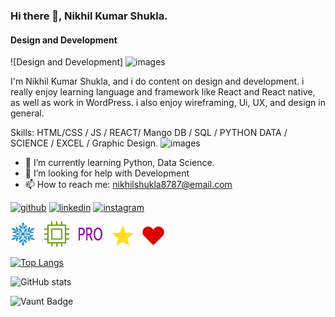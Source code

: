 ### Hi there 👋, Nikhil Kumar Shukla.
#### Design and Development
![Design and Development] 
![images](https://github.com/user-attachments/assets/8a818efa-d3c6-490a-84fd-f80dc6d74b65)

I'm Nikhil Kumar Shukla, and i do content on design and development. i really enjoy learning language and framework like React and React native, as well as work in WordPress. i also enjoy wireframing, Ui, UX, and design in general.

Skills: HTML/CSS / JS /  REACT/ Mango DB / SQL / PYTHON DATA / SCIENCE / EXCEL / Graphic Design. 
![images](https://github.com/user-attachments/assets/770a045c-f1a0-493c-bdb1-f361feece2bb)

- 🌱 I’m currently learning Python, Data Science. 
- 🤔 I’m looking for help with Development 
- 📫 How to reach me: nikhilshukla8787@email.com 


[<img src='https://cdn.jsdelivr.net/npm/simple-icons@3.0.1/icons/github.svg' alt='github' height='40'>](https://github.com/Nikhil6306)  [<img src='https://cdn.jsdelivr.net/npm/simple-icons@3.0.1/icons/linkedin.svg' alt='linkedin' height='40'>](https://www.linkedin.com/in/NikhilKumarshukla/)  [<img src='https://cdn.jsdelivr.net/npm/simple-icons@3.0.1/icons/instagram.svg' alt='instagram' height='40'>](https://www.instagram.com/nikhilshukla00_/)  

<a href='https://archiveprogram.github.com/'><img src='https://raw.githubusercontent.com/acervenky/animated-github-badges/master/assets/acbadge.gif' width='40' height='40'></a> <a href='https://docs.github.com/en/developers'><img src='https://raw.githubusercontent.com/acervenky/animated-github-badges/master/assets/devbadge.gif' width='40' height='40'></a> <a href='https://github.com/pricing'><img src='https://raw.githubusercontent.com/acervenky/animated-github-badges/master/assets/pro.gif' width='40' height='40'></a> <a href='https://stars.github.com/'><img src='https://raw.githubusercontent.com/acervenky/animated-github-badges/master/assets/starbadge.gif' width='35' height='35'></a> <a href='https://docs.github.com/en/github/supporting-the-open-source-community-with-github-sponsors'><img src='https://raw.githubusercontent.com/acervenky/animated-github-badges/master/assets/sponsorbadge.gif' width='35' height='35'></a> 

[![Top Langs](https://github-readme-stats.vercel.app/api/top-langs/?username=Nikhil6306)](https://github.com/anuraghazra/github-readme-stats)

![GitHub stats](https://github-readme-stats.vercel.app/api?username=Nikhil6306&show_icons=true&count_private=true)  

![Vaunt Badge](https://api.vaunt.dev/v1/github/entities/Nikhil6306/contributions?format=svg&private=true)  



